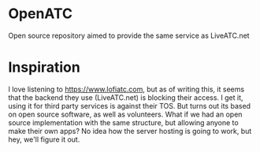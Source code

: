 # OpenATC
Open source repository aimed to provide the same service as LiveATC.net

# Inspiration
I love listening to https://www.lofiatc.com, but as of writing this, it seems that the backend they use (LiveATC.net) is blocking their access. I get it, using it for third party services is against their TOS. But turns out its based on open source software, as well as volunteers. What if we had an open source implementation with the same structure, but allowing anyone to make their own apps? No idea how the server hosting is going to work, but hey, we'll figure it out.

